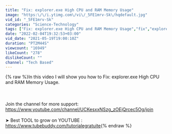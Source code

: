 ```yaml
---
title: "Fix: explorer.exe High CPU and RAM Memory Usage"
image: "https:\/\/i.ytimg.com\/vi\/_5FE1mrv-Sk\/hqdefault.jpg"
vid_id: "_5FE1mrv-Sk"
categories: "Science-Technology"
tags: ["Fix: explorer.exe High CPU and RAM Memory Usage","fix","explorer.exe"]
date: "2022-02-04T19:32:53+03:00"
vid_date: "2021-05-19T19:00:10Z"
duration: "PT2M44S"
viewcount: "16949"
likeCount: "278"
dislikeCount: ""
channel: "Tech Based"
---
```

{% raw %}In this video I will show you how to Fix: explorer.exe High CPU and RAM Memory Usage.<br /><br /><br /><br />Join the channel for more support:<br /><a rel="nofollow" target="blank" href="https://www.youtube.com/channel/UCKesxxNSzg_zOEjQrcec5Og/join">https://www.youtube.com/channel/UCKesxxNSzg_zOEjQrcec5Og/join</a><br /><br />➤ Best TOOL to grow on YOUTUBE : <a rel="nofollow" target="blank" href="https://www.tubebuddy.com/tutorialegratuite">https://www.tubebuddy.com/tutorialegratuite</a>{% endraw %}
